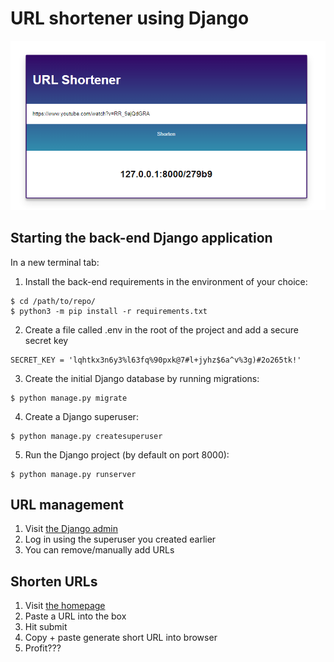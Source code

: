 # URL shortener using Django

![img.png](img.png)

## Starting the back-end Django application

In a new terminal tab:

1. Install the back-end requirements in the environment of your choice:
  ```shell
  $ cd /path/to/repo/
  $ python3 -m pip install -r requirements.txt
  ```
2. Create a file called .env in the root of the project and add a secure secret key
```
SECRET_KEY = 'lqhtkx3n6y3%l63fq%90pxk@7#l+jyhz$6a^v%3g)#2o265tk!'
```
3. Create the initial Django database by running migrations:
  ```shell
  $ python manage.py migrate
  ```
4. Create a Django superuser:
  ```shell
  $ python manage.py createsuperuser
  ```
5. Run the Django project (by default on port 8000):
  ```shell
  $ python manage.py runserver
  ```

## URL management

1. Visit [the Django admin](https://localhost:8000/admin)
2. Log in using the superuser you created earlier
3. You can remove/manually add URLs

## Shorten URLs

1. Visit [the homepage](https://localhost:8080)
2. Paste a URL into the box
3. Hit submit
4. Copy + paste generate short URL into browser
5. Profit???
